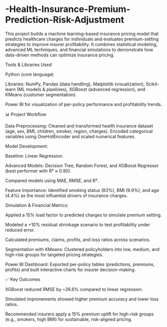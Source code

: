 # -Health-Insurance-Premium-Prediction-Risk-Adjustment
This project builds a machine learning-based insurance pricing model that predicts healthcare charges for individuals and evaluates premium-setting strategies to improve insurer profitability. It combines statistical modeling, advanced ML techniques, and financial simulations to demonstrate how data-driven methods can optimize insurance pricing.

Tools & Libraries Used

Python (core language)

Libraries: NumPy, Pandas (data handling), Matplotlib (visualization), Scikit-learn (ML models & pipelines), XGBoost (advanced regression), and KMeans (customer segmentation).

Power BI for visualization of per-policy performance and profitability trends.

📊 Project Workflow

Data Preprocessing: Cleaned and transformed health insurance dataset (age, sex, BMI, children, smoker, region, charges). Encoded categorical variables using OneHotEncoder and scaled numerical features.

Model Development:

Baseline: Linear Regression.

Advanced Models: Decision Tree, Random Forest, and XGBoost Regressor (best performer with R² ≈ 0.90).

Compared models using MAE, RMSE, and R².

Feature Importance: Identified smoking status (83%), BMI (9.9%), and age (4.4%) as the most influential drivers of insurance charges.

Simulation & Financial Metrics:

Applied a 15% load factor to predicted charges to simulate premium setting.

Modeled a +10% residual shrinkage scenario to test profitability under reduced error.

Calculated premiums, claims, profits, and loss ratios across scenarios.

Segmentation with KMeans: Clustered policyholders into low, medium, and high-risk groups for targeted pricing strategies.

Power BI Dashboard: Exported per-policy tables (predictions, premiums, profits) and built interactive charts for insurer decision-making.

✅ Key Outcomes

XGBoost reduced RMSE by ~26.6% compared to linear regression.

Simulated improvements showed higher premium accuracy and lower loss ratios.

Recommended insurers apply a 15% premium uplift for high-risk groups (e.g., smokers, high BMI) for sustainable, risk-aligned pricing.
